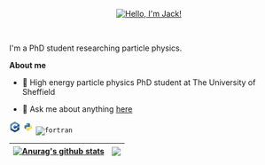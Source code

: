 <p align="center"><a href="https://jackfannon.github.io"><img width="80%" alt="Hello, I'm Jack!" src="./assets/header.png" /></a></p>

<br />

I'm a PhD student researching particle physics.

**About me**

- 💼 High energy particle physics PhD student at The University of Sheffield

- 💬 Ask me about anything [here](https://github.com/jackfannon/jackfannon/issues)

<code><img height="20" alt="C++" src="https://raw.githubusercontent.com/github/explore/80688e429a7d4ef2fca1e82350fe8e3517d3494d/topics/cpp/cpp.png"></code>
<code><img height="20" alt="python" src="https://raw.githubusercontent.com/github/explore/80688e429a7d4ef2fca1e82350fe8e3517d3494d/topics/python/python.png"></code>
<code><img height="20" alt="fortran" src="https://upload.wikimedia.org/wikipedia/commons/b/b8/Fortran_logo.svg"></code>

| <a href="https://github.com/anuraghazra/github-readme-stats"><img align="center" src="https://github-readme-stats.vercel.app/api?username=jackfannon&show_icons=true&include_all_commits=true&theme=buefy&hide_border=true" alt="Anurag's github stats" /></a> | <a href="https://github.com/anuraghazra/github-readme-stats"><img align="center" src="https://github-readme-stats.vercel.app/api/top-langs/?username=jackfannon&layout=compact&theme=buefy&hide_border=true" /></a> |
| ------------- | ------------- |


<!--
**JackFannon/JackFannon** is a ✨ _special_ ✨ repository because its `README.md` (this file) appears on your GitHub profile.

Here are some ideas to get you started:

- 🔭 I’m currently working on ...
- 🌱 I’m currently learning ...
- 👯 I’m looking to collaborate on ...
- 🤔 I’m looking for help with ...
- 💬 Ask me about ...
- 📫 How to reach me: ...
- 😄 Pronouns: ...
- ⚡ Fun fact: ...
-->
